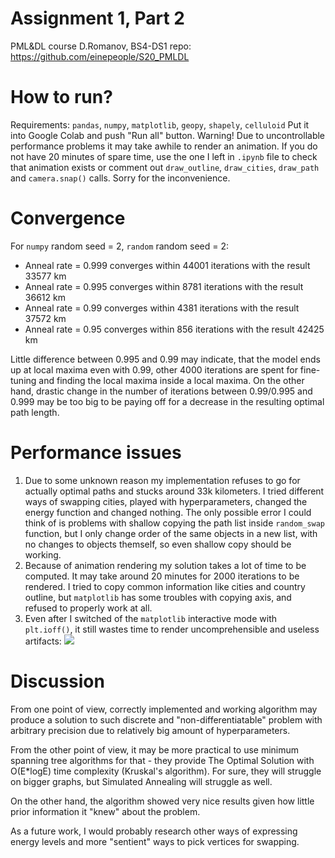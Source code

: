 # Assignment 1, Part 2

PML&DL course
D.Romanov, BS4-DS1
repo: https://github.com/einepeople/S20_PMLDL

# How to run?

Requirements: `pandas`, `numpy`, `matplotlib`, `geopy`, `shapely`, `celluloid`
Put it into Google Colab and push "Run all" button.
Warning! Due to uncontrollable performance problems it may take awhile to render an animation.
If you do not have 20 minutes of spare time, use the one I left in `.ipynb` file to check that animation exists
or comment out `draw_outline`, `draw_cities`, `draw_path` and `camera.snap()` calls.
Sorry for the inconvenience.

# Convergence

For `numpy` random seed = 2, `random` random seed = 2:
* Anneal rate = 0.999 converges within 44001 iterations with the result 33577 km
* Anneal rate = 0.995 converges within 8781 iterations with the result 36612 km  
* Anneal rate = 0.99 converges within 4381 iterations with the result 37572 km  
* Anneal rate = 0.95 converges within 856 iterations with the result 42425 km  

Little difference between 0.995 and 0.99 may indicate, that the model ends up at local maxima even with 0.99, other 4000 iterations are spent for fine-tuning and finding the local maxima inside a local maxima.
On the other hand, drastic change in the number of iterations between 0.99/0.995 and 0.999 may be too big to be paying off for a decrease in the resulting optimal path length.

# Performance issues

1. Due to some unknown reason my implementation refuses to go for actually optimal paths and stucks around 33k kilometers. I tried different ways of swapping cities, played with hyperparameters, changed the energy function and changed nothing. The only possible error I could think of is problems with shallow copying the path list inside `random_swap` function, but I only change order of the same objects in a new list, with no changes to objects themself, so even shallow copy should be working.
2. Because of animation rendering my solution takes a lot of time to be computed. It may take around 20 minutes for 2000 iterations to be rendered. I tried to copy common information like cities and country outline, but `matplotlib` has some troubles with copying axis, and refused to properly work at all.
3. Even after I switched of the `matplotlib` interactive mode with `plt.ioff()`, it still wastes time to render uncomprehensible and useless artifacts:
    ![](https://i.imgur.com/6AsGzCo.png)

# Discussion

From one point of view, correctly implemented and working algorithm may produce a solution to such discrete and "non-differentiatable" problem with arbitrary precision due to relatively big amount of hyperparameters.

From the other point of view, it may be more practical to use minimum spanning tree algorithms for that - they provide The Optimal Solution with O(E\*logE) time complexity (Kruskal's algorithm). For sure, they will struggle on bigger graphs, but Simulated Annealing will struggle as well.

On the other hand, the algorithm showed very nice results given how little prior information it "knew" about the problem. 

As a future work, I would probably research other ways of expressing energy levels and more "sentient" ways to pick vertices for swapping.
